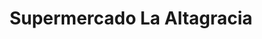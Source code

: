 ---
title: "Supermercado La Altagracia"
url: /santiago/supermercado-la-altagracia/
shop: Supermarkt
---